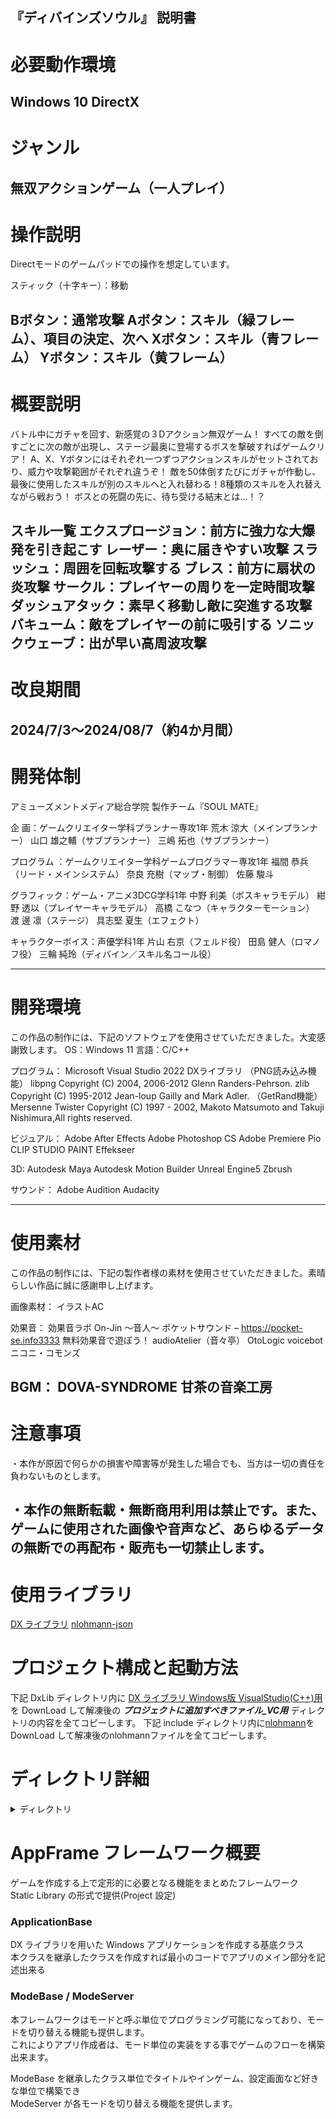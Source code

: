 『ディバインズソウル』 説明書
--------------------------------
# 必要動作環境
 Windows 10
 DirectX
--------------------------------
# ジャンル
無双アクションゲーム（一人プレイ）
--------------------------------

# 操作説明
Directモードのゲームパッドでの操作を想定しています。

スティック（十字キー）：移動

Bボタン：通常攻撃
Aボタン：スキル（緑フレーム）、項目の決定、次へ
Xボタン：スキル（青フレーム）
Yボタン：スキル（黄フレーム）
--------------------------------
# 概要説明            
バトル中にガチャを回す、新感覚の３Dアクション無双ゲーム！
すべての敵を倒すごとに次の敵が出現し、ステージ最奥に登場するボスを撃破すればゲームクリア！
A、X、Yボタンにはそれぞれ一つずつアクションスキルがセットされており、威力や攻撃範囲がそれぞれ違うぞ！
敵を50体倒すたびにガチャが作動し、最後に使用したスキルが別のスキルへと入れ替わる！8種類のスキルを入れ替えながら戦おう！
ボスとの死闘の先に、待ち受ける結末とは…！？

スキル一覧
エクスプロージョン：前方に強力な大爆発を引き起こす
レーザー：奥に届きやすい攻撃
スラッシュ：周囲を回転攻撃する
ブレス：前方に扇状の炎攻撃
サークル：プレイヤーの周りを一定時間攻撃
ダッシュアタック：素早く移動し敵に突進する攻撃
バキューム：敵をプレイヤーの前に吸引する
ソニックウェーブ：出が早い高周波攻撃
--------------------------------
# 改良期間
2024/7/3～2024/08/7（約4か月間）
-------------------------------
# 開発体制
アミューズメントメディア総合学院
製作チーム『SOUL MATE』


企    画：ゲームクリエイター学科プランナー専攻1年
荒木  涼大（メインプランナー）
山口 雄之輔（サブプランナー）
三嶋  拓也（サブプランナー）


プログラム ：ゲームクリエイター学科ゲームプログラマー専攻1年
福間  恭兵（リード・メインシステム）
奈良  充樹（マップ・制御）
佐藤  駿斗


グラフィック：ゲーム・アニメ3DCG学科1年
中野  利美（ボスキャラモデル）
紺野  透以（プレイヤーキャラモデル）
高橋 こなつ（キャラクターモーション）
渡 邊  凛（ステージ）
具志堅 夏生（エフェクト）


キャラクターボイス：声優学科1年
片山  右京（フェルド役）
田島  健人（ロマノフ役）
三輪  純玲（ディバイン／スキル名コール役）


--------------------------------
# 開発環境
この作品の制作には、下記のソフトウェアを使用させていただきました。大変感謝致します。
OS：Windows 11
言語：C/C++


プログラム：
Microsoft Visual Studio 2022
DXライブラリ
（PNG読み込み機能）
libpng Copyright (C) 2004, 2006-2012 Glenn Randers-Pehrson.
zlib Copyright (C) 1995-2012 Jean-loup Gailly and Mark Adler.
（GetRand機能）
 Mersenne Twister
 Copyright (C) 1997 - 2002, Makoto Matsumoto and Takuji Nishimura,All rights reserved.


ビジュアル：
Adobe After Effects
Adobe Photoshop CS
Adobe Premiere Pio
CLIP STUDIO PAINT
Effekseer


3D:
Autodesk Maya
Autodesk Motion Builder
Unreal Engine5
Zbrush

サウンド：
Adobe Audition
Audacity 

--------------------------------
# 使用素材
この作品の制作には、下記の製作者様の素材を使用させていただきました。素晴らしい作品に誠に感謝申し上げます。

画像素材：
イラストAC

効果音：
効果音ラボ
 On-Jin ～音人～
ポケットサウンド – https://pocket-se.info3333
無料効果音で遊ぼう！
audioAtelier（音々亭）
OtoLogic
voicebot
ニコニ・コモンズ

BGM：
DOVA-SYNDROME
甘茶の音楽工房
--------------------------------
# 注意事項
・本作が原因で何らかの損害や障害等が発生した場合でも、当方は一切の責任を負わないものとします。

・本作の無断転載・無断商用利用は禁止です。また、ゲームに使用された画像や音声など、あらゆるデータの無断での再配布・販売も一切禁止します。
--------------------------------

# 使用ライブラリ
[DX ライブラリ](https://dxlib.xsrv.jp/)
[nlohmann-json](https://github.com/nlohmann/json)

# プロジェクト構成と起動方法
下記 DxLib ディレクトリ内に [DX ライブラリ Windows版 VisualStudio(C++)用](https://dxlib.xsrv.jp/DxLib/DxLib_VC3_24d.zip) を DownLoad して解凍後の ***プロジェクトに追加すべきファイル_VC用*** ディレクトリの内容を全てコピーします。
下記 include ディレクトリ内に[nlohmann](https://github.com/nlohmann/json)をDownLoad して解凍後のnlohmannファイルを全てコピーします。

# ディレクトリ詳細
<details>
<summary>ディレクトリ</summary>
<pre>
.
├── DxLib(ライブラリ用ディレクトリ)
│
├── AppFrame(自作ゲームフレームワーク用のライブラリ Project)
│   │
│   ├── AppFrame
│   │   │
│   │   └── Application
|   |   |   |
|   |   |   └── ApplicationBase(Dxライブラリやループ処理を行う基底クラスファイル)
|   |   |   |
|   |   |   └── WinMain(ゲーム全体の処理をするソースファイル)
│   │   │
│   │   └── CFile
|   |   |   |
|   |   |   └── CFile(外部ファイルの読み込み、書き込みに関するクラスファイル)
│   │   │
│   │   └── ModeServer
|   |   |   |
|   |   |   └── ModeBase(モードの基底クラスファイル)
|   |   |   |
|   |   |   └── ModeServer(モードの追加、削除などの管理クラスファイル)
│   │   │
│   │   └── Object
|   |   |   |
|   |   |   └── ObjectBase(ゲーム内の物体の基底クラスファイル)
│   │   │
│   │   └── Reference
|   |   |   |
|   |   |   └── ColorFormat(RGBの色フォーマットに関するヘッダーファイル)
|   |   |   |
|   |   |   └── MyCollision(当たり判定に関するクラスファイル)
|   |   |   |
|   |   |   └── MyDraw(2Dでの矩形描画クラスファイル)
|   |   |   |
|   |   |   └── MyMath(イージング、デグリーラジアンの変換などを行うクラスファイル)
|   |   |   |
|   |   |   └── MyStruct(自作構造体をまとめるクラスファイル)
│   │   │
│   │   └── ResourceServer
|   |   |   |
|   |   |   └──ResourceServer(リソース管理のクラスファイル)
│   │   │
│   │   └── System
|   |       |
|   |       └── XPad
|   |       |   |
|   |       |   └── GameXPad(Xinputの処理クラスファイル)
|   |       |
|   |       └── GamePad(DirectInputの処理クラスファイル)
│   │   
│   ├── appframe.h(ヘッダーファイル)
│   │
│   ├── UtilMacro.h(ヘッダーファイル)
│   │
│   └── AppFrame.sln(Game.sln の方を起動して下さい)
│
└── Game(ゲーム本体の Project)
│   │
│   └──── Game
│      │
│      └── Actioncollision(当たり判定後の押し戻し、攻撃判定などの処理をまとめたクラスファイル)
│      │
│      └── ApplicationGlobal(ApplicationMainに実態を持つグローバルな関数をまとめるクラスファイル)
│      │
│      └── ApplicationMain(ApplicationBaseの派生。ゲームループを処理するクラスファイル)
│      │
│      └── Camera(カメラ制御を行うクラスファイル)
│      │
│      └── divine(ゲーム内スキルDivineの処理クラスファイル)
│      │
│      └── Effect(エフェクトの発生から終了までの処理のクラスファイル)
│      │
│      └── EN_Crab(Enemyクラスの派生で、カブトガニのような敵の処理をまとめたクラスファイル)
│      │
│      └── EN_Osero(Enemyクラスの派生で、人型の敵の処理をまとめたクラスファイル)
│      │
│      └── EN_Romanoff(Enemyクラスの派生で、ボスの処理をまとめたクラスファイル)
│      │
│      └── Enemy(ObjectBaseの派生で敵に関するObjectの基底クラスファイル)
│      │
│      └── EnemyManager(敵の出現、削除など敵を管理するクラスファイル)
│      │
│      └── EnumInfo(スキルなどで使うEnumをまとめたヘッダー)
│      │
│      └── Game.sln(こちらを起動して下さい)
│      │
│      └── GameEvent(ゲーム内の進行イベントを制御するクラスファイル)
│      │
│      └── GameSystem(ゲーム内システムに関する制御クラスファイル)
│      │
│      └── gameui(ゲーム内UIを制御、描画するクラスファイル)
│      │
│      └── JsonUtility(Jsonをこのプロジェクト内でも扱えるようにするクラスファイル)
│      │
│      └── MapEntity(ソースファイル)(ゲーム内マップの背景を描画するためのクラスファイル)
│      │
│      └── MathCollision(当たり判定の制御全般を扱うクラスに扱う関数をまとめたクラスクラスファイル)
│      │
│      └── ModeEnding(クリア後の映像を描画するクラスファイル)
│      │
│      └── ModeFade(モード間のフェード用のクラスファイル) 
│      │
│      └── ModeGame(ステージを管理するクラスファイル)
│      │
│      └── ModeGameClear(クリア後の画像を描画するクラスファイル)
│      │
│      └── ModeGameover(プレイヤー死亡後の画像を描画するファイル)
│      │
│      └── ModeLoad(ロード画面を描画するクラスファイル)
│      │
│      └── ModeLogo(ロゴ画像を描画するクラスファイル)
│      │
│      └── ModeSound(音関係を再生、停止するクラスファイル)
│      │
│      └── ModeTitle(タイトル画像を描画するクラスファイル)
│      │
│      └── ObjectManager(オブジェクトの配置、挙動を管理するクラスファイル)
│      │
│      └── Player(プレイヤーの処理全般クラスファイル)
│      │
│      └── PlayerManager(プレイヤー処理を安全に上の階層で扱えるようにするクラスファイル)
│      │
│      └── ResourceServer(外部ファイルでリソースを追加しやすくするためのクラスファイル)
│      │
│      └── SkillSlot(使用できるスキルを変更させるためのクラスファイル)
│      │
│      └── SoundItem(ModeSoundに使うアイテムの処理クラスファイル)
│      │
│      └── SoundServer(音声の追加、削除するためのクラスファイル)
│
└── include(nlohmann-jsonのインクルードファイル)

</pre>
</details>

# AppFrame フレームワーク概要
ゲームを作成する上で定形的に必要となる機能をまとめたフレームワーク  
Static Library の形式で提供(Project 設定)

### ApplicationBase
DX ライブラリを用いた Windows アプリケーションを作成する基底クラス  
本クラスを継承したクラスを作成すれば最小のコードでアプリのメイン部分を記述出来る

### ModeBase / ModeServer
本フレームワークはモードと呼ぶ単位でプログラミング可能になっており、モードを切り替える機能も提供します。  
これによりアプリ作成者は、モード単位の実装をする事でゲームのフローを構築出来ます。  

ModeBase を継承したクラス単位でタイトルやインゲーム、設定画面など好きな単位で構築でき  
ModeServer が各モードを切り替える機能を提供します。
